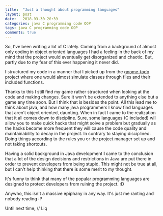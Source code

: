 ```yaml
---
title:  "Just a thought about programming languages"
layout: post
date:   2018-03-30 20:39
categories: java C programming code OOP
tags: java C programming code OOP
comments: true
---
```


So, I've been writing a lot of C lately. Coming from a background of almost only
coding in object oriented languages I had a feeling in the back of my mind that
the project would eventually get disorganized and chaotic. But, partly due to my
fear of this ever happening it never did.

I structured my code in a manner that I picked up from the
[gnome-todo](https://wiki.gnome.org/Apps/Todo) project where one would almost
simulate classes through files and their included functions.

Thanks to this I still find my game rather structured when looking at the code
and making changes. Sure it won't be extended to anything else but a game any
time soon. But I think that is besides the point. All this lead me to think
about java, and how many java programmers I know find languages that aren't
object oriented, daunting. When in fact I came to the realization that it all
comes down to discipline. Sure, some languages (C included) will allow you to
make quick hacks that might solve a problem but gradually as the hacks become
more frequent they will cause the code quality and maintainability to decay in
the project. In contrary to staying disciplined. Doing things according to the
rules you or the project manager set up and not taking shortcuts.

Having a solid background in Java development I came to the conclusion that a
lot of the design decisions and restrictions in Java are put there in order to
prevent developers from being stupid. This might not be true at all, but I can't
help thinking that there is some merit to my thought.

It's funny to think that many of the popular programming languages are designed
to protect developers from ruining the project. :D

Anywho, this isn't a massive epiphany in any way. It's just me ranting and
nobody reading :P

Until next time,
// Liq
